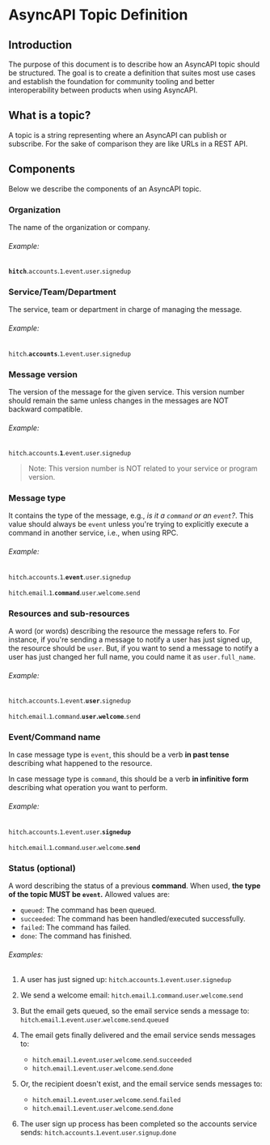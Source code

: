 # AsyncAPI Topic Definition

## Introduction

The purpose of this document is to describe how an AsyncAPI topic should be structured. The goal is to create a definition that suites most use cases and establish the foundation for community tooling and better interoperability between products when using AsyncAPI.

## What is a topic?

A topic is a string representing where an AsyncAPI can publish or subscribe. For the sake of comparison they are like URLs in a REST API.

## Components

Below we describe the components of an AsyncAPI topic.

### Organization

The name of the organization or company.

###### Example:

**`hitch`**.`accounts`.`1`.`event`.`user`.`signedup`

### Service/Team/Department

The service, team or department in charge of managing the message.

###### Example:

`hitch`.**`accounts`**.`1`.`event`.`user`.`signedup`

### Message version

The version of the message for the given service. This version number should remain the same unless changes in the messages are NOT backward compatible.

###### Example:

`hitch`.`accounts`.**`1`**.`event`.`user`.`signedup`

> Note: This version number is NOT related to your service or program version.

### Message type

It contains the type of the message, e.g., *is it a `command` or an `event`?*. This value should always be `event` unless you're trying to explicitly execute a command in another service, i.e., when using RPC.

###### Example:

`hitch`.`accounts`.`1`.**`event`**.`user`.`signedup`

`hitch`.`email`.`1`.**`command`**.`user`.`welcome`.`send`

### Resources and sub-resources

A word (or words) describing the resource the message refers to. For instance, if you're sending a message to notify a user has just signed up, the resource should be `user`. But, if you want to send a message to notify a user has just changed her full name, you could name it as `user.full_name`.

###### Example:

`hitch`.`accounts`.`1`.`event`.**`user`**.`signedup`

`hitch`.`email`.`1`.`command`.**`user`.`welcome`**.`send`

### Event/Command name

In case message type is `event`, this should be a verb **in past tense** describing what happened to the resource.

In case message type is `command`, this should be a verb **in infinitive form** describing what operation you want to perform.

###### Example:

`hitch`.`accounts`.`1`.`event`.`user`.**`signedup`**

`hitch`.`email`.`1`.`command`.`user`.`welcome`.**`send`**

### Status (optional)

A word describing the status of a previous **command**. When used, **the type of the topic MUST be `event`.** Allowed values are:

- `queued`: The command has been queued.
- `succeeded`: The command has been handled/executed successfully.
- `failed`: The command has failed.
- `done`: The command has finished.

###### Examples:

1. A user has just signed up:
`hitch`.`accounts`.`1`.`event`.`user`.`signedup`

2. We send a welcome email:
`hitch`.`email`.`1`.`command`.`user`.`welcome`.`send`

3. But the email gets queued, so the email service sends a message to:
`hitch`.`email`.`1`.`event`.`user`.`welcome`.`send`.`queued`

4. The email gets finally delivered and the email service sends messages to:
   - `hitch`.`email`.`1`.`event`.`user`.`welcome`.`send`.`succeeded`
   - `hitch`.`email`.`1`.`event`.`user`.`welcome`.`send`.`done`
5. Or, the recipient doesn't exist, and the email service sends messages to:
   - `hitch`.`email`.`1`.`event`.`user`.`welcome`.`send`.`failed`
   - `hitch`.`email`.`1`.`event`.`user`.`welcome`.`send`.`done`
6. The user sign up process has been completed so the accounts service sends:
`hitch`.`accounts`.`1`.`event`.`user`.`signup`.`done`
